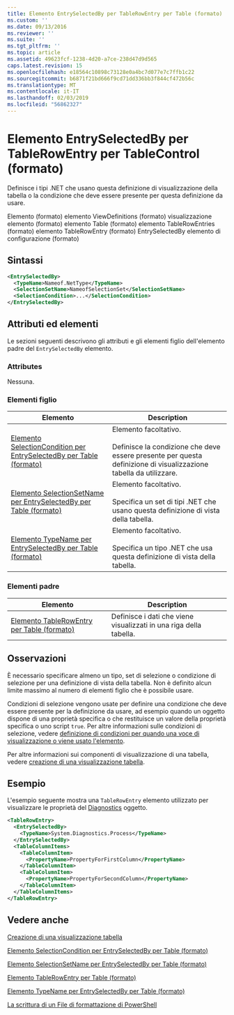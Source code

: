 ```yaml
---
title: Elemento EntrySelectedBy per TableRowEntry per Table (formato) | Microsoft Docs
ms.custom: ''
ms.date: 09/13/2016
ms.reviewer: ''
ms.suite: ''
ms.tgt_pltfrm: ''
ms.topic: article
ms.assetid: 49623fcf-1238-4d20-a7ce-238d47d9d565
caps.latest.revision: 15
ms.openlocfilehash: e18564c10898c73128e0a4bc7d077e7c7ffb1c22
ms.sourcegitcommit: b6871f21bd666f9cd71dd336bb3f844cf472b56c
ms.translationtype: MT
ms.contentlocale: it-IT
ms.lasthandoff: 02/03/2019
ms.locfileid: "56862327"
---
```

# <a name="entryselectedby-element-for-tablerowentry--for-tablecontrol-format"></a>Elemento EntrySelectedBy per TableRowEntry per TableControl (formato)

Definisce i tipi .NET che usano questa definizione di visualizzazione della tabella o la condizione che deve essere presente per questa definizione da usare.

Elemento (formato) elemento ViewDefinitions (formato) visualizzazione elemento (formato) elemento Table (formato) elemento TableRowEntries (formato) elemento TableRowEntry (formato) EntrySelectedBy elemento di configurazione (formato)

## <a name="syntax"></a>Sintassi

```xml
<EntrySelectedBy>
  <TypeName>Nameof.NetType</TypeName>
  <SelectionSetName>NameofSelectionSet</SelectionSetName>
  <SelectionCondition>...</SelectionCondition>
</EntrySelectedBy>
```

## <a name="attributes-and-elements"></a>Attributi ed elementi

Le sezioni seguenti descrivono gli attributi e gli elementi figlio dell'elemento padre del `EntrySelectedBy` elemento.

### <a name="attributes"></a>Attributes

Nessuna.

### <a name="child-elements"></a>Elementi figlio

|Elemento|Description|
|-------------|-----------------|
|[Elemento SelectionCondition per EntrySelectedBy per Table (formato)](./selectioncondition-element-for-entryselectedby-for-tablecontrol-format.md)|Elemento facoltativo.<br /><br /> Definisce la condizione che deve essere presente per questa definizione di visualizzazione tabella da utilizzare.|
|[Elemento SelectionSetName per EntrySelectedBy per Table (formato)](./selectionsetname-element-for-entryselectedby-for-tablecontrol-format.md)|Elemento facoltativo.<br /><br /> Specifica un set di tipi .NET che usano questa definizione di vista della tabella.|
|[Elemento TypeName per EntrySelectedBy per Table (formato)](./typename-element-for-entryselectedby-for-tablecontrol-format.md)|Elemento facoltativo.<br /><br /> Specifica un tipo .NET che usa questa definizione di vista della tabella.|

### <a name="parent-elements"></a>Elementi padre

|Elemento|Description|
|-------------|-----------------|
|[Elemento TableRowEntry per Table (formato)](./tablerowentry-element-for-tablerowentroes-for-tablecontrol-format.md)|Definisce i dati che viene visualizzati in una riga della tabella.|

## <a name="remarks"></a>Osservazioni

È necessario specificare almeno un tipo, set di selezione o condizione di selezione per una definizione di vista della tabella. Non è definito alcun limite massimo al numero di elementi figlio che è possibile usare.

Condizioni di selezione vengono usate per definire una condizione che deve essere presente per la definizione da usare, ad esempio quando un oggetto dispone di una proprietà specifica o che restituisce un valore della proprietà specifica o uno script `true`. Per altre informazioni sulle condizioni di selezione, vedere [definizione di condizioni per quando una voce di visualizzazione o viene usato l'elemento](./defining-conditions-for-displaying-data.md).

Per altre informazioni sui componenti di visualizzazione di una tabella, vedere [creazione di una visualizzazione tabella](./creating-a-table-view.md).

## <a name="example"></a>Esempio

L'esempio seguente mostra una `TableRowEntry` elemento utilizzato per visualizzare le proprietà del [Diagnostics](/dotnet/api/System.Diagnostics.Process) oggetto.

```xml
<TableRowEntry>
  <EntrySelectedBy>
    <TypeName>System.Diagnostics.Process</TypeName>
  </EntrySelectedBy>
  <TableColumnItems>
    <TableColumnItem>
      <PropertyName>PropertyForFirstColumn</PropertyName>
    </TableColumnItem>
    <TableColumnItem>
      <PropertyName>PropertyForSecondColumn</PropertyName>
    </TableColumnItem>
  </TableColumnItems>
</TableRowEntry>
```

## <a name="see-also"></a>Vedere anche

[Creazione di una visualizzazione tabella](./creating-a-table-view.md)

[Elemento SelectionCondition per EntrySelectedBy per Table (formato)](./selectioncondition-element-for-entryselectedby-for-tablecontrol-format.md)

[Elemento SelectionSetName per EntrySelectedBy per Table (formato)](./selectionsetname-element-for-entryselectedby-for-tablecontrol-format.md)

[Elemento TableRowEntry per Table (formato)](./tablerowentry-element-for-tablerowentroes-for-tablecontrol-format.md)

[Elemento TypeName per EntrySelectedBy per Table (formato)](./typename-element-for-entryselectedby-for-tablecontrol-format.md)

[La scrittura di un File di formattazione di PowerShell](./writing-a-powershell-formatting-file.md)
